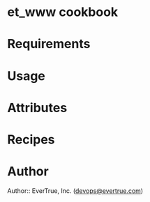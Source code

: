 # et_www cookbook

# Requirements

# Usage

# Attributes

# Recipes

# Author

Author:: EverTrue, Inc. (<devops@evertrue.com>)
